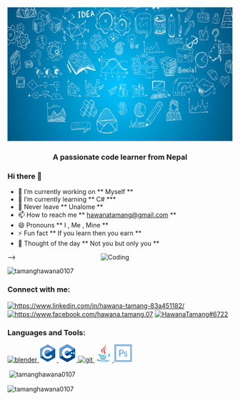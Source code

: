 <img src ="R.jpg" height="300" width="1600" alt="coding mode">
<h3 align="center">A passionate code learner from Nepal</h3>

### Hi there 👋
- 🔭 I’m currently working on ** Myself **
- 🌱 I’m currently learning ** C# ***
- 💬 Never leave ** Unalome ** 
- 📫 How to reach me ** hawanatamang@gmail.com **
- 😄 Pronouns ** I , Me , Mine **
- ⚡ Fun fact ** If you learn then you earn **
- 🥶 Thought of the day ** Not you but only you **

-->
<img align ="right" alt ="Coding" width ="295" src ="https://res.cloudinary.com/teepublic/image/private/s---zcRiBbo--/t_Resized%20Artwork/c_fit,g_north_west,h_954,w_954/co_484849,e_outline:48/co_484849,e_outline:inner_fill:48/co_ffffff,e_outline:48/co_ffffff,e_outline:inner_fill:48/co_bbbbbb,e_outline:3:1000/c_mpad,g_center,h_1260,w_1260/b_rgb:eeeeee/c_limit,f_auto,h_630,q_90,w_630/v1585135206/production/designs/8667665_0.jpg">
<p align="left"> <img src="https://komarev.com/ghpvc/?username=tamanghawana0107&label=Profile%20views&color=0e75b6&style=flat" alt="tamanghawana0107" /> </p>

<h3 align="left">Connect with me:</h3>
<p align="left">
<a href="https://linkedin.com/in/https://www.linkedin.com/in/hawana-tamang-83a451182/" target="blank"><img align="center" src="https://raw.githubusercontent.com/rahuldkjain/github-profile-readme-generator/master/src/images/icons/Social/linked-in-alt.svg" alt="https://www.linkedin.com/in/hawana-tamang-83a451182/" height="30" width="40" /></a>
<a href="https://fb.com/https://www.facebook.com/hawana.tamang.07" target="blank"><img align="center" src="https://raw.githubusercontent.com/rahuldkjain/github-profile-readme-generator/master/src/images/icons/Social/facebook.svg" alt="https://www.facebook.com/hawana.tamang.07" height="30" width="40" /></a>
<a href="https://discord.gg/HawanaTamang#6722" target="blank"><img align="center" src="https://raw.githubusercontent.com/rahuldkjain/github-profile-readme-generator/master/src/images/icons/Social/discord.svg" alt="HawanaTamang#6722" height="30" width="40" /></a>
</p>

<h3 align="left">Languages and Tools:</h3>
<p align="left"> <a href="https://www.blender.org/" target="_blank" rel="noreferrer"> <img src="https://download.blender.org/branding/community/blender_community_badge_white.svg" alt="blender" width="40" height="40"/> </a> <a href="https://www.cprogramming.com/" target="_blank" rel="noreferrer"> <img src="https://raw.githubusercontent.com/devicons/devicon/master/icons/c/c-original.svg" alt="c" width="40" height="40"/> </a> <a href="https://www.w3schools.com/cpp/" target="_blank" rel="noreferrer"> <img src="https://raw.githubusercontent.com/devicons/devicon/master/icons/cplusplus/cplusplus-original.svg" alt="cplusplus" width="40" height="40"/> </a> <a href="https://git-scm.com/" target="_blank" rel="noreferrer"> <img src="https://www.vectorlogo.zone/logos/git-scm/git-scm-icon.svg" alt="git" width="40" height="40"/> </a> <a href="https://www.java.com" target="_blank" rel="noreferrer"> <img src="https://raw.githubusercontent.com/devicons/devicon/master/icons/java/java-original.svg" alt="java" width="40" height="40"/> </a> <a href="https://www.photoshop.com/en" target="_blank" rel="noreferrer"> <img src="https://raw.githubusercontent.com/devicons/devicon/master/icons/photoshop/photoshop-line.svg" alt="photoshop" width="40" height="40"/> </a> </p>

<p>&nbsp;<img align="center" src="https://github-readme-stats.vercel.app/api?username=tamanghawana0107&show_icons=true&locale=en" alt="tamanghawana0107" /></p>

<p><img align="center" src="https://github-readme-streak-stats.herokuapp.com/?user=tamanghawana0107&" alt="tamanghawana0107" /></p>
